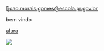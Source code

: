 [joao.morais.gomes@escola.pr.gov.br

bem vindo

[alura](https://www.alura.com.br/) 

![](https://media.tenor.com/Q-aNBpS_K2UAAAAC/luffy-gear-5-gear-5.gif)
